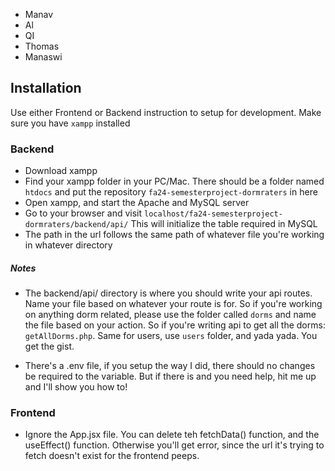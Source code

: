 - Manav
- Al
- QI
- Thomas
- Manaswi

## Installation

Use either Frontend or Backend instruction to setup for development. Make sure you have `xampp` installed

### Backend
- Download xampp
- Find your xampp folder in your PC/Mac. There should be a folder named `htdocs` and put the repository `fa24-semesterproject-dormraters` in here
- Open xampp, and start the Apache and MySQL server
- Go to your browser and visit `localhost/fa24-semesterproject-dormraters/backend/api/` This will initialize the table required in MySQL
- The path in the url follows the same path of whatever file you're working in whatever directory

##### Notes
- The backend/api/ directory is where you should write your api routes. Name your file based on whatever your route is for. So if you're working on anything dorm related, please use the folder called `dorms` and name the file based on your action. So if you're writing api to get all the dorms: `getAllDorms.php`. Same for users, use `users` folder, and yada yada. You get the gist.

- There's a .env file, if you setup the way I did, there should no changes be required to the variable. But if there is and you need help, hit me up and I'll show you how to!


### Frontend
- Ignore the App.jsx file. You can delete teh fetchData() function, and the useEffect() function. Otherwise you'll get error, since the url it's trying to fetch doesn't exist for the frontend peeps.
